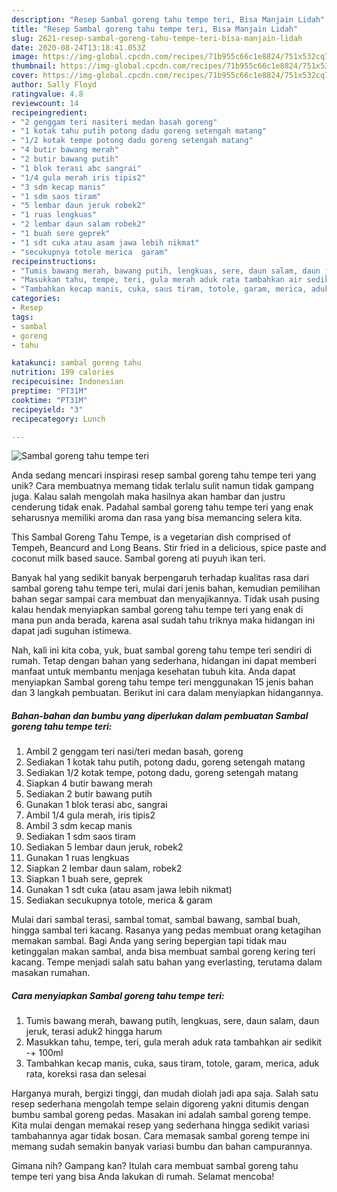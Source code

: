 ```yaml
---
description: "Resep Sambal goreng tahu tempe teri, Bisa Manjain Lidah"
title: "Resep Sambal goreng tahu tempe teri, Bisa Manjain Lidah"
slug: 2621-resep-sambal-goreng-tahu-tempe-teri-bisa-manjain-lidah
date: 2020-08-24T13:18:41.053Z
image: https://img-global.cpcdn.com/recipes/71b955c66c1e8824/751x532cq70/sambal-goreng-tahu-tempe-teri-foto-resep-utama.jpg
thumbnail: https://img-global.cpcdn.com/recipes/71b955c66c1e8824/751x532cq70/sambal-goreng-tahu-tempe-teri-foto-resep-utama.jpg
cover: https://img-global.cpcdn.com/recipes/71b955c66c1e8824/751x532cq70/sambal-goreng-tahu-tempe-teri-foto-resep-utama.jpg
author: Sally Floyd
ratingvalue: 4.8
reviewcount: 14
recipeingredient:
- "2 genggam teri nasiteri medan basah goreng"
- "1 kotak tahu putih potong dadu goreng setengah matang"
- "1/2 kotak tempe potong dadu goreng setengah matang"
- "4 butir bawang merah"
- "2 butir bawang putih"
- "1 blok terasi abc sangrai"
- "1/4 gula merah iris tipis2"
- "3 sdm kecap manis"
- "1 sdm saos tiram"
- "5 lembar daun jeruk robek2"
- "1 ruas lengkuas"
- "2 lembar daun salam robek2"
- "1 buah sere geprek"
- "1 sdt cuka atau asam jawa lebih nikmat"
- "secukupnya totole merica  garam"
recipeinstructions:
- "Tumis bawang merah, bawang putih, lengkuas, sere, daun salam, daun jeruk, terasi aduk2 hingga harum"
- "Masukkan tahu, tempe, teri, gula merah aduk rata tambahkan air sedikit -+ 100ml"
- "Tambahkan kecap manis, cuka, saus tiram, totole, garam, merica, aduk rata, koreksi rasa dan selesai"
categories:
- Resep
tags:
- sambal
- goreng
- tahu

katakunci: sambal goreng tahu 
nutrition: 199 calories
recipecuisine: Indonesian
preptime: "PT31M"
cooktime: "PT31M"
recipeyield: "3"
recipecategory: Lunch

---
```



![Sambal goreng tahu tempe teri](https://img-global.cpcdn.com/recipes/71b955c66c1e8824/751x532cq70/sambal-goreng-tahu-tempe-teri-foto-resep-utama.jpg)

Anda sedang mencari inspirasi resep sambal goreng tahu tempe teri yang unik? Cara membuatnya memang tidak terlalu sulit namun tidak gampang juga. Kalau salah mengolah maka hasilnya akan hambar dan justru cenderung tidak enak. Padahal sambal goreng tahu tempe teri yang enak seharusnya memiliki aroma dan rasa yang bisa memancing selera kita.

This Sambal Goreng Tahu Tempe, is a vegetarian dish comprised of Tempeh, Beancurd and Long Beans. Stir fried in a delicious, spice paste and coconut milk based sauce. Sambal goreng ati puyuh ikan teri.

Banyak hal yang sedikit banyak berpengaruh terhadap kualitas rasa dari sambal goreng tahu tempe teri, mulai dari jenis bahan, kemudian pemilihan bahan segar sampai cara membuat dan menyajikannya. Tidak usah pusing kalau hendak menyiapkan sambal goreng tahu tempe teri yang enak di mana pun anda berada, karena asal sudah tahu triknya maka hidangan ini dapat jadi suguhan istimewa.


Nah, kali ini kita coba, yuk, buat sambal goreng tahu tempe teri sendiri di rumah. Tetap dengan bahan yang sederhana, hidangan ini dapat memberi manfaat untuk membantu menjaga kesehatan tubuh kita. Anda dapat menyiapkan Sambal goreng tahu tempe teri menggunakan 15 jenis bahan dan 3 langkah pembuatan. Berikut ini cara dalam menyiapkan hidangannya.

<!--inarticleads1-->

##### Bahan-bahan dan bumbu yang diperlukan dalam pembuatan Sambal goreng tahu tempe teri:

1. Ambil 2 genggam teri nasi/teri medan basah, goreng
1. Sediakan 1 kotak tahu putih, potong dadu, goreng setengah matang
1. Sediakan 1/2 kotak tempe, potong dadu, goreng setengah matang
1. Siapkan 4 butir bawang merah
1. Sediakan 2 butir bawang putih
1. Gunakan 1 blok terasi abc, sangrai
1. Ambil 1/4 gula merah, iris tipis2
1. Ambil 3 sdm kecap manis
1. Sediakan 1 sdm saos tiram
1. Sediakan 5 lembar daun jeruk, robek2
1. Gunakan 1 ruas lengkuas
1. Siapkan 2 lembar daun salam, robek2
1. Siapkan 1 buah sere, geprek
1. Gunakan 1 sdt cuka (atau asam jawa lebih nikmat)
1. Sediakan secukupnya totole, merica &amp; garam


Mulai dari sambal terasi, sambal tomat, sambal bawang, sambal buah, hingga sambal teri kacang. Rasanya yang pedas membuat orang ketagihan memakan sambal. Bagi Anda yang sering bepergian tapi tidak mau ketinggalan makan sambal, anda bisa membuat sambal goreng kering teri kacang. Tempe menjadi salah satu bahan yang everlasting, terutama dalam masakan rumahan. 

<!--inarticleads2-->

##### Cara menyiapkan Sambal goreng tahu tempe teri:

1. Tumis bawang merah, bawang putih, lengkuas, sere, daun salam, daun jeruk, terasi aduk2 hingga harum
1. Masukkan tahu, tempe, teri, gula merah aduk rata tambahkan air sedikit -+ 100ml
1. Tambahkan kecap manis, cuka, saus tiram, totole, garam, merica, aduk rata, koreksi rasa dan selesai


Harganya murah, bergizi tinggi, dan mudah diolah jadi apa saja. Salah satu resep sederhana mengolah tempe selain digoreng yakni ditumis dengan bumbu sambal goreng pedas. Masakan ini adalah sambal goreng tempe. Kita mulai dengan memakai resep yang sederhana hingga sedikit variasi tambahannya agar tidak bosan. Cara memasak sambal goreng tempe ini memang sudah semakin banyak variasi bumbu dan bahan campurannya. 

Gimana nih? Gampang kan? Itulah cara membuat sambal goreng tahu tempe teri yang bisa Anda lakukan di rumah. Selamat mencoba!

